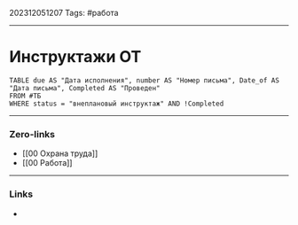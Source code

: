 202312051207
Tags: #работа  

---
# Инструктажи ОТ 

```dataview
TABLE due AS "Дата исполнения", number AS "Номер письма", Date_of AS "Дата письма", Completed AS "Проведен"
FROM #ТБ 
WHERE status = "внеплановый инструктаж" AND !Completed
```

---
### Zero-links

- [[00 Охрана труда]]
- [[00 Работа]]

---
### Links

-